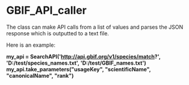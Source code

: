 GBIF_API_caller
===============

The class can make API calls from a list of values and parses the JSON response which is outputted to a text file.

Here is an example:

**my_api = SearchAPI('http://api.gbif.org/v1/species/match?', 'D:/test/species_names.txt', 'D:/test/GBIF_names.txt')**
**my_api.take_parameters("usageKey", "scientificName", "canonicalName", "rank")**

